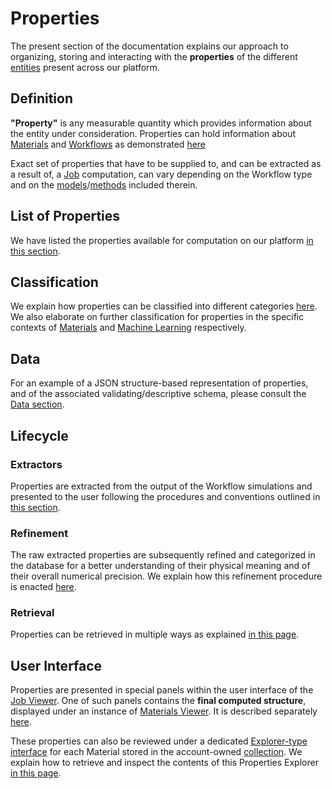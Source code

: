 # Properties 

The present section of the documentation explains our approach to organizing, storing and interacting with the **properties** of the different [entities](../entities-general/overview.md) present across our platform.

## Definition
 
**"Property"** is any measurable quantity which provides information about the entity under consideration. Properties can hold information about [Materials](../materials/overview.md) and [Workflows](../workflows/overview.md) as demonstrated [here](../getting-started/important-concepts.md)

Exact set of properties that have to be supplied to, and can be extracted as a result of, a [Job](../jobs/overview.md) computation, can vary depending on the Workflow type and on the [models](../models/overview.md)/[methods](../methods/overview.md) included therein.

## List of Properties

We have listed the properties available for computation on our platform [in this section](../properties-directory/overview.md).

## Classification

We explain how properties can be classified into different categories [here](classification/general.md). We also elaborate on further classification for properties in the specific contexts of [Materials](classification/materials.md) and [Machine Learning](classification/machine-learning.md) respectively.

## Data

For an example of a JSON structure-based representation of properties, and of the associated validating/descriptive schema, please consult the [Data section](data/overview.md).

## Lifecycle

### Extractors

Properties are extracted from the output of the Workflow simulations and presented to the user following the procedures and conventions outlined in [this section](extractor.md).

### Refinement

The raw extracted properties are subsequently refined and categorized in the database for a better understanding of their physical meaning and of their overall numerical precision. We explain how this refinement procedure is enacted [here](refinement.md). 

### Retrieval

Properties can be retrieved in multiple ways as explained [in this page](retrieval.md).

## User Interface

Properties are presented in special panels within the user interface of the [Job Viewer](../jobs/ui/viewer.md). One of such panels contains the **final computed structure**, displayed under an instance of [Materials Viewer](../materials/ui/viewer.md). It is described separately [here](ui/viewer.md).

These properties can also be reviewed under a dedicated [Explorer-type interface](../entities-general/ui/explorer.md) for each Material stored in the account-owned [collection](../accounts/collections.md). We explain how to retrieve and inspect the contents of this Properties Explorer [in this page](ui/explorer.md). 

